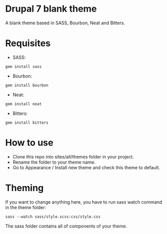 Drupal 7 blank theme
==================
A blank theme based in SASS, Bourbon, Neat and Bitters.

Requisites
==========
* SASS: 
```
gem install sass
```
* Bourbon: 
```
gem install bourbon
```
* Neat: 
```
gem install neat
```
* Bitters:
```
gem install bitters
```

How to use
==========
* Clone this repo into sites/all/themes folder in your project.
* Rename the folder to your theme name.
* Go to Appearance / Install new theme and check this theme to default.

Theming
=======
If you want to change anything here, you have to run sass watch command in the theme folder:

```
sass --watch sass/style.scss:css/style.css
```

The sass folder contains all of components of your theme.
